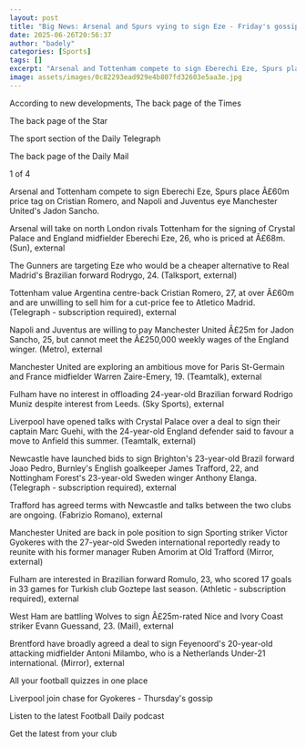 ```yaml
---
layout: post
title: "Big News: Arsenal and Spurs vying to sign Eze - Friday's gossip"
date: 2025-06-26T20:56:37
author: "badely"
categories: [Sports]
tags: []
excerpt: "Arsenal and Tottenham compete to sign Eberechi Eze, Spurs place £60m price tag on Cristian Romero, and Napoli and Juventus eye Manchester United's Jad"
image: assets/images/0c82293ead929e4b807fd32603e5aa3e.jpg
---
```


According to new developments, The back page of the Times

The back page of the Star

The sport section of the Daily Telegraph

The back page of the Daily Mail

1 of 4

Arsenal and Tottenham compete to sign Eberechi Eze, Spurs place Â£60m price tag on Cristian Romero, and Napoli and Juventus eye Manchester United's Jadon Sancho.

Arsenal will take on north London rivals Tottenham for the signing of Crystal Palace and England midfielder Eberechi Eze, 26, who is priced at Â£68m. (Sun), external

The Gunners are targeting Eze who would be a cheaper alternative to Real Madrid's Brazilian forward Rodrygo, 24. (Talksport, external)

Tottenham value Argentina centre-back Cristian Romero, 27, at over Â£60m and are unwilling to sell him for a cut-price fee to Atletico Madrid. (Telegraph - subscription required), external

Napoli and Juventus are willing to pay Manchester United Â£25m for Jadon Sancho, 25, but cannot meet the Â£250,000 weekly wages of the England winger. (Metro), external

Manchester United are exploring an ambitious move for Paris St-Germain and France midfielder Warren Zaire-Emery, 19. (Teamtalk), external

Fulham have no interest in offloading 24-year-old Brazilian forward Rodrigo Muniz despite interest from Leeds. (Sky Sports), external

Liverpool have opened talks with Crystal Palace over a deal to sign their captain Marc Guehi, with the 24-year-old England defender said to favour a move to Anfield this summer. (Teamtalk, external)

Newcastle have launched bids to sign Brighton's 23-year-old Brazil forward Joao Pedro, Burnley's English goalkeeper James Trafford, 22, and Nottingham Forest's 23-year-old Sweden winger Anthony Elanga. (Telegraph - subscription required), external

Trafford has agreed terms with Newcastle and talks between the two clubs are ongoing. (Fabrizio Romano), external

Manchester United are back in pole position to sign Sporting striker Victor Gyokeres with the 27-year-old Sweden international reportedly ready to reunite with his former manager Ruben Amorim at Old Trafford (Mirror, external)

Fulham are interested in Brazilian forward Romulo, 23, who scored 17 goals in 33 games for Turkish club Goztepe last season. (Athletic - subscription required), external

West Ham are battling Wolves to sign Â£25m-rated Nice and Ivory Coast striker Evann Guessand, 23. (Mail), external

Brentford have broadly agreed a deal to sign Feyenoord's 20-year-old attacking midfielder Antoni Milambo, who is a Netherlands Under-21 international. (Mirror), external

All your football quizzes in one place

Liverpool join chase for Gyokeres - Thursday's gossip

Listen to the latest Football Daily podcast

Get the latest from your club


